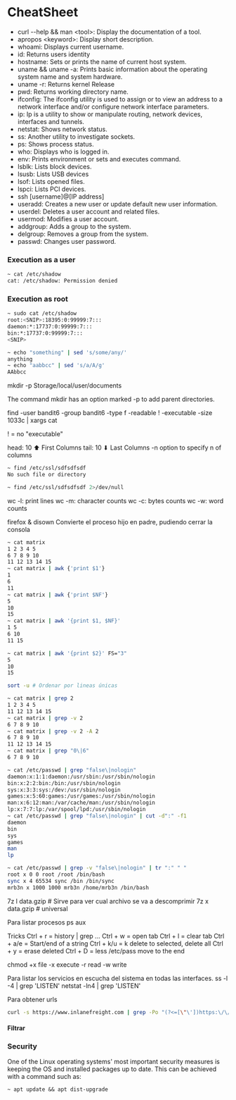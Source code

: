 # CheatSheet

* curl --help && man \<tool\>: Display the documentation of a tool.
* apropos \<keyword\>: Display short description.
* whoami: Displays current username.
* id: Returns users identity
* hostname: Sets or prints the name of current host system.
* uname && uname -a:	Prints basic information about the operating system name and system hardware.
* uname -r: Returns kernel Release
* pwd: Returns working directory name.
* ifconfig: The ifconfig utility is used to assign or to view an address to a network interface and/or configure network interface parameters.
* ip: Ip is a utility to show or manipulate routing, network devices, interfaces and tunnels.
* netstat: Shows network status.
* ss: Another utility to investigate sockets.
* ps: Shows process status.
* who: Displays who is logged in.
* env: Prints environment or sets and executes command.
* lsblk: Lists block devices.
* lsusb: Lists USB devices
* lsof: Lists opened files.
* lspci: Lists PCI devices.
* ssh [username]@[IP address]
* useradd: Creates a new user or update default new user information.
* userdel: Deletes a user account and related files.
* usermod: Modifies a user account.
* addgroup: Adds a group to the system.
* delgroup:	Removes a group from the system.
* passwd: Changes user password.

### Execution as a user
```sh
~ cat /etc/shadow
cat: /etc/shadow: Permission denied
```

### Execution as root
```sh
~ sudo cat /etc/shadow
root:<SNIP>:18395:0:99999:7:::
daemon:*:17737:0:99999:7:::
bin:*:17737:0:99999:7:::
<SNIP>
```

```sh
~ echo "something" | sed 's/some/any/'
anything
~ echo "aabbcc" | sed 's/a/A/g'
AAbbcc
```

mkdir -p Storage/local/user/documents

The command mkdir has an option marked -p to add parent directories.

find -user bandit6 -group bandit6 -type f -readable ! -executable -size 1033c | xargs cat

! = no "executable"

head: 10 ⬆ First Columns 
tail: 10 ⬇ Last Columns
-n option to specify n of columns

```sh
~ find /etc/ssl/sdfsdfsdf
No such file or directory

~ find /etc/ssl/sdfsdfsdf 2>/dev/null
```

wc -l: print lines
wc -m: character counts
wc -c: bytes counts
wc -w: word counts

firefox &
disown
Convierte el proceso hijo en padre, pudiendo cerrar la consola

```bash
~ cat matrix
1 2 3 4 5
6 7 8 9 10
11 12 13 14 15
~ cat matrix | awk {'print $1'}
1
6
11
~ cat matrix | awk {'print $NF'}
5
10
15
~ cat matrix | awk '{print $1, $NF}'
1 5
6 10
11 15
```

```bash
~ cat matrix | awk '{print $2}' FS="3"
5
10
15
```
```bash
sort -u # Ordenar por lineas únicas
```

```bash
~ cat matrix | grep 2
1 2 3 4 5
11 12 13 14 15
~ cat matrix | grep -v 2
6 7 8 9 10
~ cat matrix | grep -v 2 -A 2
6 7 8 9 10
11 12 13 14 15
~ cat matrix | grep "0\|6"
6 7 8 9 10
```

```bash
~ cat /etc/passwd | grep "false\|nologin"
daemon:x:1:1:daemon:/usr/sbin:/usr/sbin/nologin
bin:x:2:2:bin:/bin:/usr/sbin/nologin
sys:x:3:3:sys:/dev:/usr/sbin/nologin
games:x:5:60:games:/usr/games:/usr/sbin/nologin
man:x:6:12:man:/var/cache/man:/usr/sbin/nologin
lp:x:7:7:lp:/var/spool/lpd:/usr/sbin/nologin
~ cat /etc/passwd | grep "false\|nologin" | cut -d":" -f1
daemon
bin
sys
games
man
lp
```

```bash
~ cat /etc/passwd | grep -v "false\|nologin" | tr ":" " "
root x 0 0 root /root /bin/bash
sync x 4 65534 sync /bin /bin/sync
mrb3n x 1000 1000 mrb3n /home/mrb3n /bin/bash
```

7z l data.gzip # Sirve para ver cual archivo se va a descomprimir
7z x data.gzip # universal

Para listar procesos
ps aux

Tricks
Ctrl + r = history | grep ...
Ctrl + w = open tab
Ctrl + l = clear tab
Ctrl + a/e = Start/end of a string
Ctrl + k/u = k delete to selected, delete all
Ctrl + y = erase deleted
Ctrl + D = less /etc/pass move to the end

chmod +x file
-x execute
-r read
-w write

Para listar los servicios en escucha del sistema en todas las interfaces.
ss -l -4 | grep 'LISTEN'
netstat -ln4 | grep 'LISTEN'

Para obtener urls
```bash
curl -s https://www.inlanefreight.com | grep -Po "(?<=[\"\'])https:\/\/www\.inlanefreight\.com\/.*?(?=[\"\'])"
```

#### Filtrar



### Security
One of the Linux operating systems' most important security measures is keeping the OS and installed packages up to date. This can be achieved with a command such as:

`~ apt update && apt dist-upgrade`
